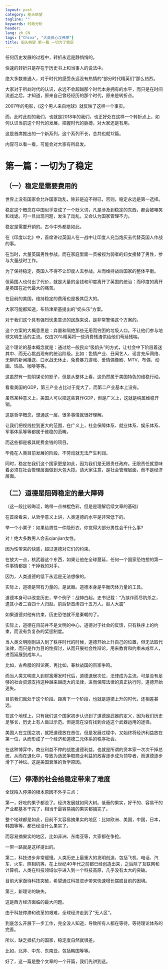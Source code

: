 ```yaml
---
layout: post
category: 船头眺望
tagline: ""
keywords: 时政分析
header:
lang: zh_CN 
tags: ["China", "大英良心汉弗莱"]
title: 船头眺望 第一篇 一切为了稳定
---
```

任何历史发展的过程中，转折永远是静悄悄的。

快速的转折只是存在于历史书上和当事人的说法中。

绝大多数普通人，对于时代的感受永远没有热情的“部分时代精英们”那么热烈。

大家对于所处时代的认识，永远不会超越那个时代本身拥有的水平，而只是在时间流逝之后，才知道，原来自己曾经经历的那个时代，原来是转折点。

2007年的电影，《这个男人来自地球》就反映了这样一个事实。

而，此时此刻的我们，也就是2018年的我们，也正好处在这样一个转折点上，如何认识当前这个时代的发展，把握时代的脉搏，对大家还是有用。

这是首席推出的一个新系列，这个系列不长，总共也就12篇。

内容可以看一看，可能会对大家有所启发。

# 第一篇：一切为了稳定

## （一）稳定是需要费用的

世界上没有国家会允许国家动乱，除非是迫不得已，否则，稳定永远是第一选择。

稳定这个概念在中国似乎变成了一个贬义词，凡是涉及到稳定的东西，都会被嘲笑和戏谑。可一旦出现问题，发生了动乱，又会认为国家管理不力。

稳定是需要开销的。古今中外都是如此。

在《印度以北》中，首席讲过英国人在一战中让印度人充当炮灰去代替英国人作战的事。

在当时，大量英国男性参战，而在家庭里面一贯被视为弱者的妇女接替了男性，参与大量战时工作。

为了保持稳定，英国人不得不让印度人去参战，从而维持战后国家的整体平衡。

但英国人也付出了代价，就是大量的金钱和印度离开了英国的统治：而印度的离开是英国在近代最大的痛苦。

在目前的美国，维持稳定的费用也是极其巨大的。

大家可能都知道，布热津斯基提出的“奶头乐”方案。

对于我们这个具有强烈忧患意识的民族来说，是非常警惕这个方案的。

这个方案的大概意思是：弃置和隔绝那些无用而穷困的垃圾人口。不让他们参与地球文明生活的主流。仅由20%精英将一些消费残渣供给他们苟延残喘。

这个理论的基本概念就是：通过给一般民众“吸奶头”的方式，让社会中下阶层着迷其中、而无心挑战现有的统治阶级。比如：色情产业、丑闻艺人、谣言充斥网络、无聊的新闻播送、口水战无休止、免费暴力游戏、爱情偶像剧、MTV、布偶、动画、饰品、咖啡等等。

这虽然有一些阴谋论的影子，但是从整体上看，这仍然属于美国特色的维稳行动。

看看美国的GDP，第三产业占比过于庞大了，而第二产业基本上没有。

虽然某种意义上，美国人可以把这些算作GDP，但是广义上，这就是纯属维稳开销。

这是哲学概念，想通这一层，很多事情就很好理解。

让我们把视线拉到更大的范围，在广义上，社会保障体系、就业体系、娱乐体系、军事体系等等都属于维稳的范畴。

而这些都是极其耗费金钱的项目。

毕竟在人类目前发展的阶段，不劳动就无法产生利润。

同时，稳定在我们这个国家更是如此，因为我们是无限责任政府。无限责任就意味着必须在社会管理层面做到大包大揽。请大家注意，是社会管理层面，而不是经济层面。

## （二）道德是阻碍稳定的最大障碍

（这一段比较晦涩，略带一点神棍色彩，但是是理解后续文章的基础）

在首席看来，从哲学意义上讲，人类道德的水平是非常低下的。

举一个小栗子：如果给男性一件隐形衣，你觉得大部分男性会干什么事?

对！绝大多数男人会去qianjian女性。

因为性带来的快感，超过道德对它们的约束。

在放大一点，核武器这个东西，如果让他在全球蔓延，任何一个国家恐怕想的第一件事情都是：干掉我的对手。

因为，人类道德的低下永远是无法想像的。

实际上，道德是带有力量的，是武器。道德本身是平衡肉体力量的工具。

道德本身可以改变历史，举个例子：战神白起。史书记载：“乃挟诈而尽阬杀之，遗其小者二百四十人归赵。前后斩首虏四十五万人。赵人大震”

如果道德对他有约束，历史恐怕就不是秦朝的了。

实际上，道德在目前并不是文明的中心，道德对于社会的反馈，只有秩序上的约束，而没有负复杂的奖惩制度。

当人类文明刚刚进入到了秩序时代的时候，道德开始上升自己的位置，但无法取代法律，而只是作为目的性探讨，从而开展社会性辩论，用来教育和约束未成年人，进而延展到成年人。

比如，古希腊的辩论赛，再比如，春秋战国的百家争鸣。

而当人类文明进入到财富爆发时代后，道德退居次位，法律成为主流。可是没有足够的社会资源支持这种越来越庞大的法律，进而保障法律的真正执行时，道德开始迷失。

目前我们就处于这个阶段。距离下一个阶段，也就是道德上升的时代，还相差甚远。

在这个地球上，只有我们这个国家初步认识到了道德是武器的定义，因为我们历史足够长，历史上有人做过示范。但是现在没有找到合适这个武器运用的途径。

美国人在立国之初，就把道德放在首位，但是发展过程中，又始终将经济利益放在第一位，从而形成了一个经济和道德二元体系的秩序社会。

在这种博弈中，商业利益不停的战胜道德利益，也就是所谓的资本家一次次干掉总统，从而在退化中，导致为选民争取商业利益的政客逐步成为领导者，而道德逐步滑下了神坛。这是美国衰落的哲学原因。

## （三）停滞的社会给稳定带来了难度

全球陷入停滞的根本原因不外乎三点：

第一，好吃的果子都没了。经济发展就如同大树。低垂的果实，好干的、容易干的产业都基本干完了，相当于最容易摘的果实都摘完了。

整个地球都是如此，目前不太容易摘果实的地区：比如欧洲、美国，中国，日本，韩国等等，都已经没什么果实了。

而容易摘果实的地区，比如非洲、东南亚等，大家都在争抢。

一带一路就是这样提出的。

第二，科技进步非常缓慢。人类历史上最重大的发明创造，包括飞机、电话、汽车、火车、照相机等，在上世纪40年代之前都已经创造出来，之后除了互联网和计算机，人类在科技领域似乎进入到一个科技高原，几乎没有太大的突破。

目前大家亟待科技突破，希望通过科技进步带来快速增长摆脱目前的困境。

第三，新理论的缺失。

这是西方经济面临的最大问题。

由于科技停滞和改革的艰难，全球经济走到了“无人区”。

到底怎么开展下一步工作，完全没人知道，导致所有人都在等待，等待理论体系的完善。

所以，缺乏抵抗力的国家，稳定度自然就很差。

比如，北非、中东、东南亚，包括韩国等等。

好了，这一篇是整个文章的一个开篇，我们先讲到这。
   
